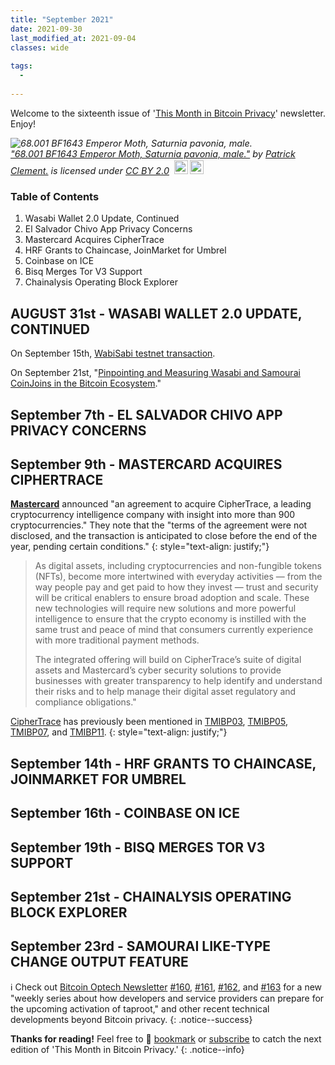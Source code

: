 ```yaml
---
title: "September 2021"
date: 2021-09-30
last_modified_at: 2021-09-04
classes: wide
  
tags:
  - 
  
---
```


Welcome to the sixteenth issue of '[This Month in Bitcoin Privacy](https://enegnei.github.io/This-Month-In-Bitcoin-Privacy/about/)' newsletter. Enjoy!

<p style="font-size: 0.9rem;font-style: italic;"><img style="display: block;" src="https://live.staticflickr.com/2373/2495809127_db0b42e883_b.jpg" alt="68.001 BF1643 Emperor Moth, Saturnia pavonia, male."><a href="https://www.flickr.com/photos/26138378@N03/2495809127">"68.001 BF1643 Emperor Moth, Saturnia pavonia, male."</a><span> by <a href="https://www.flickr.com/photos/26138378@N03">Patrick Clement.</a></span> is licensed under <a href="https://creativecommons.org/licenses/by/2.0/?ref=ccsearch&atype=html" style="margin-right: 5px;">CC BY 2.0</a><a href="https://creativecommons.org/licenses/by/2.0/?ref=ccsearch&atype=html" target="_blank" rel="noopener noreferrer" style="display: inline-block;white-space: none;margin-top: 2px;margin-left: 3px;height: 22px !important;"><img style="height: inherit;margin-right: 3px;display: inline-block;" src="https://search.creativecommons.org/static/img/cc_icon.svg?image_id=7fd9f45f-1a86-4822-9486-929e508fd6c3" /><img style="height: inherit;margin-right: 3px;display: inline-block;" src="https://search.creativecommons.org/static/img/cc-by_icon.svg" /></a></p>

### Table of Contents

1. Wasabi Wallet 2.0 Update, Continued
2. El Salvador Chivo App Privacy Concerns
3. Mastercard Acquires CipherTrace
4. HRF Grants to Chaincase, JoinMarket for Umbrel
5. Coinbase on ICE
6. Bisq Merges Tor V3 Support
7. Chainalysis Operating Block Explorer

## AUGUST 31st - WASABI WALLET 2.0 UPDATE, CONTINUED

On September 15th, [WabiSabi testnet transaction](https://twitter.com/nopara73/status/1438182317588090886).

On September 21st, "[Pinpointing and Measuring Wasabi and Samourai CoinJoins in the Bitcoin Ecosystem](https://arxiv.org/pdf/2109.10229.pdf)."

## September 7th - EL SALVADOR CHIVO APP PRIVACY CONCERNS

## September 9th - MASTERCARD ACQUIRES CIPHERTRACE

[**Mastercard**](https://www.mastercard.com/news/press/2021/september/mastercard-acquires-ciphertrace-to-enhance-crypto-capabilities/) announced "an agreement to acquire CipherTrace, a leading cryptocurrency intelligence company with insight into more than 900 cryptocurrencies." They note that the "terms of the agreement were not disclosed, and the transaction is anticipated to close before the end of the year, pending certain conditions."
{: style="text-align: justify;"}

> As digital assets, including cryptocurrencies and non-fungible tokens (NFTs), become more intertwined with everyday activities — from the way people pay and get paid to how they invest — trust and security will be critical enablers to ensure broad adoption and scale. These new technologies will require new solutions and more powerful intelligence to ensure that the crypto economy is instilled with the same trust and peace of mind that consumers currently experience with more traditional payment methods.
> 
> The integrated offering will build on CipherTrace’s suite of digital assets and Mastercard’s cyber security solutions to provide businesses with greater transparency to help identify and understand their risks and to help manage their digital asset regulatory and compliance obligations."

[CipherTrace](https://ciphertrace.com/mastercard-acquires-ciphertrace-to-enhance-crypto-capabilities/) has previously been mentioned in [TMIBP03](https://enegnei.github.io/This-Month-In-Bitcoin-Privacy/August_2020/#august-8th---cross-chain-atomic-swaps-with-monero), [TMIBP05](https://enegnei.github.io/This-Month-In-Bitcoin-Privacy/October_2020/#october-20th---bank-secrecy-act-and-the-travel-rule), [TMIBP07](https://enegnei.github.io/This-Month-In-Bitcoin-Privacy/December_2020/#december-7th---comply-first-think-later), and [TMIBP11](https://enegnei.github.io/This-Month-In-Bitcoin-Privacy/April_2021/#april-6th---signal-integrates-mobilecoin-sort-of).
{: style="text-align: justify;"}

## September 14th - HRF GRANTS TO CHAINCASE, JOINMARKET FOR UMBREL

## September 16th - COINBASE ON ICE

## September 19th - BISQ MERGES TOR V3 SUPPORT

## September 21st - CHAINALYSIS OPERATING BLOCK EXPLORER

## September 23rd - SAMOURAI LIKE-TYPE CHANGE OUTPUT FEATURE

:information_source: Check out [Bitcoin Optech Newsletter](https://twitter.com/bitcoinoptech) [#160](https://bitcoinops.org/en/newsletters/2021/08/04/), [#161](https://bitcoinops.org/en/newsletters/2021/08/11/), [#162](https://bitcoinops.org/en/newsletters/2021/08/18/), and [#163](https://bitcoinops.org/en/newsletters/2021/08/25/) for a new "weekly series about how developers and service providers can prepare for the upcoming activation of taproot," and other recent technical developments beyond Bitcoin privacy.
{: .notice--success}

**Thanks for reading!** Feel free to :bookmark: [bookmark](https://enegnei.github.io/This-Month-In-Bitcoin-Privacy/feed.xml) or [subscribe](https://github.com/Enegnei/This-Month-In-Bitcoin-Privacy) to catch the next edition of 'This Month in Bitcoin Privacy.'
{: .notice--info}
